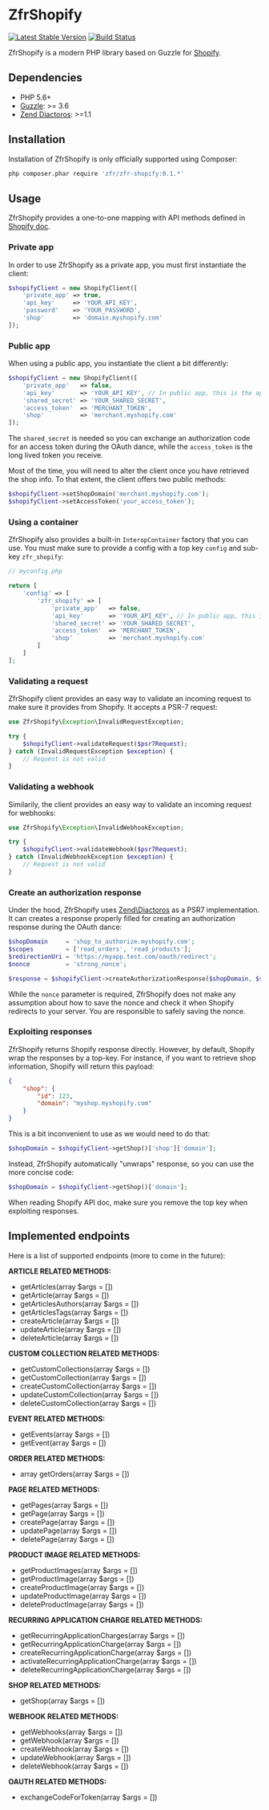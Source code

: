ZfrShopify
==========

[![Latest Stable Version](https://poser.pugx.org/zfr/zfr-shopify/v/stable.png)](https://packagist.org/packages/zfr/zfr-shopify)
[![Build Status](https://travis-ci.org/zf-fr/zfr-shopify.svg)](https://travis-ci.org/zf-fr/zfr-shopify)

ZfrShopify is a modern PHP library based on Guzzle for [Shopify](https://www.shopify.com).

## Dependencies

* PHP 5.6+
* [Guzzle](http://www.guzzlephp.org): >= 3.6
* [Zend Diactoros](https://github.com/zendframework/zend-diactoros): >=1.1

## Installation

Installation of ZfrShopify is only officially supported using Composer:

```sh
php composer.phar require 'zfr/zfr-shopify:0.1.*'
```

## Usage

ZfrShopify provides a one-to-one mapping with API methods defined in [Shopify doc](https://docs.shopify.com/api/).

### Private app

In order to use ZfrShopify as a private app, you must first instantiate the client:

```php
$shopifyClient = new ShopifyClient([
    'private_app' => true,
    'api_key'     => 'YOUR_API_KEY',
    'password'    => 'YOUR_PASSWORD',
    'shop'        => 'domain.myshopify.com'
]);
```

### Public app

When using a public app, you instantiate the client a bit differently:
 
```php
$shopifyClient = new ShopifyClient([
    'private_app'   => false,
    'api_key'       => 'YOUR_API_KEY', // In public app, this is the app ID
    'shared_secret' => 'YOUR_SHARED_SECRET',
    'access_token'  => 'MERCHANT_TOKEN',
    'shop'          => 'merchant.myshopify.com'
]);
```

The `shared_secret` is needed so you can exchange an authorization code for an access token during the OAuth dance, while the
`access_token` is the long lived token you receive.

Most of the time, you will need to alter the client once you have retrieved the shop info. To that extent, the client offers
two public methods:

```php
$shopifyClient->setShopDomain('merchant.myshopify.com');
$shopifyClient->setAccessToken('your_access_token');
```

### Using a container

ZfrShopify also provides a built-in `InteropContainer` factory that you can use. You must make sure to provide a config with
a top key `config` and sub-key `zfr_shopify`:

```php
// myconfig.php

return [
    'config' => [
        'zfr_shopify' => [
            'private_app'   => false,
            'api_key'       => 'YOUR_API_KEY', // In public app, this is the app ID
            'shared_secret' => 'YOUR_SHARED_SECRET',
            'access_token'  => 'MERCHANT_TOKEN',
            'shop'          => 'merchant.myshopify.com'
        ]
    ]
];
```

### Validating a request

ZfrShopify client provides an easy way to validate an incoming request to make sure it provides from Shopify. It accepts a
PSR-7 request:

```php
use ZfrShopify\Exception\InvalidRequestException;

try {
    $shopifyClient->validateRequest($psr7Request);
} catch (InvalidRequestException $exception) {
    // Request is not valid
}
```

### Validating a webhook

Similarily, the client provides an easy way to validate an incoming request for webhooks:

```php
use ZfrShopify\Exception\InvalidWebhookException;

try {
    $shopifyClient->validateWebhook($psr7Request);
} catch (InvalidWebhookException $exception) {
    // Request is not valid
}
```

### Create an authorization response

Under the hood, ZfrShopify uses [Zend\Diactoros](https://github.com/zendframework/zend-diactoros) as a PSR7 implementation. It can
creates a response properly filled for creating an authorization response during the OAuth dance:

```php
$shopDomain     = 'shop_to_authorize.myshopify.com';
$scopes         = ['read_orders', 'read_products'];
$redirectionUri = 'https://myapp.test.com/oauth/redirect';
$nonce          = 'strong_nonce';

$response = $shopifyClient->createAuthorizationResponse($shopDomain, $scopes, $redirectionUri, $nonce);
```

While the `nonce` parameter is required, ZfrShopify does not make any assumption about how to save the nonce and check it when
Shopify redirects to your server. You are responsible to safely saving the nonce.

### Exploiting responses

ZfrShopify returns Shopify response directly. However, by default, Shopify wrap the responses by a top-key. For instance, if
you want to retrieve shop information, Shopify will return this payload:

```json
{
    "shop": {
        "id": 123,
        "domain": "myshop.myshopify.com"
    }
}
```

This is a bit inconvenient to use as we would need to do that:

```php
$shopDomain = $shopifyClient->getShop()['shop']['domain'];
```

Instead, ZfrShopify automatically "unwraps" response, so you can use the more concise code:

```php
$shopDomain = $shopifyClient->getShop()['domain'];
```

When reading Shopify API doc, make sure you remove the top key when exploiting responses.

## Implemented endpoints

Here is a list of supported endpoints (more to come in the future):

**ARTICLE RELATED METHODS:**

* getArticles(array $args = [])
* getArticle(array $args = [])
* getArticlesAuthors(array $args = [])
* getArticlesTags(array $args = [])
* createArticle(array $args = [])
* updateArticle(array $args = [])
* deleteArticle(array $args = [])

**CUSTOM COLLECTION RELATED METHODS:**

* getCustomCollections(array $args = [])
* getCustomCollection(array $args = [])
* createCustomCollection(array $args = [])
* updateCustomCollection(array $args = [])
* deleteCustomCollection(array $args = [])

**EVENT RELATED METHODS:**

* getEvents(array $args = [])
* getEvent(array $args = [])

**ORDER RELATED METHODS:**

* array getOrders(array $args = [])

**PAGE RELATED METHODS:**

* getPages(array $args = [])
* getPage(array $args = [])
* createPage(array $args = [])
* updatePage(array $args = [])
* deletePage(array $args = [])

**PRODUCT IMAGE RELATED METHODS:**

* getProductImages(array $args = [])
* getProductImage(array $args = [])
* createProductImage(array $args = [])
* updateProductImage(array $args = [])
* deleteProductImage(array $args = [])

**RECURRING APPLICATION CHARGE RELATED METHODS:**

* getRecurringApplicationCharges(array $args = [])
* getRecurringApplicationCharge(array $args = [])
* createRecurringApplicationCharge(array $args = [])
* activateRecurringApplicationCharge(array $args = [])
* deleteRecurringApplicationCharge(array $args = [])

**SHOP RELATED METHODS:**

* getShop(array $args = [])

**WEBHOOK RELATED METHODS:**

* getWebhooks(array $args = [])
* getWebhook(array $args = [])
* createWebhook(array $args = [])
* updateWebhook(array $args = [])
* deleteWebhook(array $args = [])

**OAUTH RELATED METHODS:**

* exchangeCodeForToken(array $args = [])
